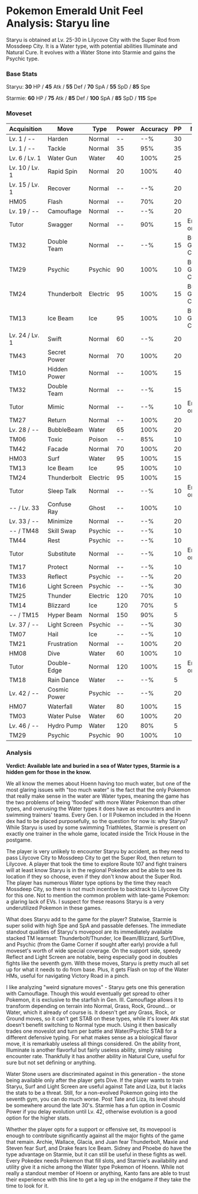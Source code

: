 # Pokemon Emerald Unit Feel Analysis: Staryu line

Staryu is obtained at Lv. 25-30 in Lilycove City with the Super Rod from Mossdeep City. It is a Water type, with potential abilities Illuminate and Natural Cure. It evolves with a Water Stone into Starmie and gains the Psychic type.

### Base Stats

Staryu: **30** HP / **45** Atk / **55** Def / **70** SpA / **55** SpD / **85** Spe

Starmie: **60** HP / **75** Atk / **85** Def / **100** SpA / **85** SpD / **115** Spe

### Moveset

| Acquisition    | Move         | Type     | Power | Accuracy | PP | Notes              |
|----------------|--------------|----------|-------|----------|----|--------------------|
| Lv. 1 / --     | Harden       | Normal   | --    | --%      | 30 |                    |
| Lv. 1 / --     | Tackle       | Normal   | 35    | 95%      | 35 |                    |
| Lv. 6 / Lv. 1  | Water Gun    | Water    | 40    | 100%     | 25 |                    |
| Lv. 10 / Lv. 1 | Rapid Spin   | Normal   | 20    | 100%     | 40 |                    |
| Lv. 15 / Lv. 1 | Recover      | Normal   | --    | --%      | 20 |                    |
| HM05           | Flash        | Normal   | --    | 70%      | 20 |                    |
| Lv. 19 / --    | Camouflage   | Normal   | --    | --%      | 20 |                    |
| Tutor          | Swagger      | Normal   | --    | 90%      | 15 | Emerald only       |
| TM32           | Double Team  | Normal   | --    | --%      | 15 | Buy at Game Corner |
| TM29           | Psychic      | Psychic  | 90    | 100%     | 10 | Buy at Game Corner |
| TM24           | Thunderbolt  | Electric | 95    | 100%     | 15 | Buy at Game Corner |
| TM13           | Ice Beam     | Ice      | 95    | 100%     | 10 | Buy at Game Corner |
| Lv. 24 / Lv. 1 | Swift        | Normal   | 60    | --%      | 20 |                    |
| TM43           | Secret Power | Normal   | 70    | 100%     | 20 |                    |
| TM10           | Hidden Power | Normal   | --    | 100%     | 15 |                    |
| TM32           | Double Team  | Normal   | --    | --%      | 15 |                    |
| Tutor          | Mimic        | Normal   | --    | --%      | 10 | Emerald only       |
| TM27           | Return       | Normal   | --    | 100%     | 20 |                    |
| Lv. 28 / --    | BubbleBeam   | Water    | 65    | 100%     | 20 |                    |
| TM06           | Toxic        | Poison   | --    | 85%      | 10 |                    |
| TM42           | Facade       | Normal   | 70    | 100%     | 20 |                    |
| HM03           | Surf         | Water    | 95    | 100%     | 15 |                    |
| TM13           | Ice Beam     | Ice      | 95    | 100%     | 10 |                    |
| TM24           | Thunderbolt  | Electric | 95    | 100%     | 15 |                    |
| Tutor          | Sleep Talk   | Normal   | --    | --%      | 10 | Emerald only       |
| -- / Lv. 33    | Confuse Ray  | Ghost    | --    | 100%     | 10 |                    |
| Lv. 33 / --    | Minimize     | Normal   | --    | --%      | 20 |                    |
| -- / TM48      | Skill Swap   | Psychic  | --    | --%      | 10 |                    |
| TM44           | Rest         | Psychic  | --    | --%      | 10 |                    |
| Tutor          | Substitute   | Normal   | --    | --%      | 10 | Emerald only       |
| TM17           | Protect      | Normal   | --    | --%      | 10 |                    |
| TM33           | Reflect      | Psychic  | --    | --%      | 20 |                    |
| TM16           | Light Screen | Psychic  | --    | --%      | 30 |                    |
| TM25           | Thunder      | Electric | 120   | 70%      | 10 |                    |
| TM14           | Blizzard     | Ice      | 120   | 70%      | 5  |                    |
| -- / TM15      | Hyper Beam   | Normal   | 150   | 90%      | 5  |                    |
| Lv. 37 / --    | Light Screen | Psychic  | --    | --%      | 30 |                    |
| TM07           | Hail         | Ice      | --    | --%      | 10 |                    |
| TM21           | Frustration  | Normal   | --    | 100%     | 20 |                    |
| HM08           | Dive         | Water    | 60    | 100%     | 10 |                    |
| Tutor          | Double-Edge  | Normal   | 120   | 100%     | 15 | Emerald only       |
| TM18           | Rain Dance   | Water    | --    | --%      | 5  |                    |
| Lv. 42 / --    | Cosmic Power | Psychic  | --    | --%      | 20 |                    |
| HM07           | Waterfall    | Water    | 80    | 100%     | 15 |                    |
| TM03           | Water Pulse  | Water    | 60    | 100%     | 20 |                    |
| Lv. 46 / --    | Hydro Pump   | Water    | 120   | 80%      | 5  |                    |
| TM29           | Psychic      | Psychic  | 90    | 100%     | 10 |                    |

### Analysis

**Verdict: Available late and buried in a sea of Water types, Starmie is a hidden gem for those in the know.**

We all know the memes about Hoenn having too much water, but one of the most glaring issues with "too much water" is the fact that the only Pokemon that really make sense in the water are Water types, meaning the game has the two problems of being 'flooded' with more Water Pokemon than other types, and overusing the Water types it does have as encounters and in swimming trainers' teams. Every Gen. I or II Pokemon included in the Hoenn dex had to be placed purposefully, so the question for now is: why Staryu? While Staryu is used by some swimming Triathletes, Starmie is present on exactly one trainer in the whole game, located inside the Trick House in the postgame. 

The player is very unlikely to encounter Staryu by accident, as they need to pass Lilycove City to Mossdeep City to get the Super Rod, then return to Lilycove. A player that took the time to explore Route 107 and fight trainers will at least know Staryu is in the regional Pokedex and be able to see its location if they so choose, even if they don't know about the Super Rod. The player has numerous Water type options by the time they reach Mossdeep City, so there is not much incentive to backtrack to Lilycove City for this one. Not to mention the common problem with late-game Pokemon: a glaring lack of EVs. I suspect for these reasons Staryu is a very underutilized Pokemon in these games.

What does Staryu add to the game for the player? Statwise, Starmie is super solid with high Spe and SpA and passable defenses. The immediate standout qualities of Staryu's movepool are its immediately available stacked TM learnset: Thunderbolt/Thunder, Ice Beam/Blizzard, Surf/Dive, and Psychic (from the Game Corner if sought after early) provide a full moveset's worth of wide special coverage. On the support side, speedy Reflect and Light Screen are notable, being especially good in doubles fights like the seventh gym. With these moves, Staryu is pretty much all set up for what it needs to do from base. Plus, it gets Flash on top of the Water HMs, useful for navigating Victory Road in a pinch.

I like analyzing "weird signature moves" - Staryu gets one this generation with Camouflage. Though this would eventually get spread to other Pokemon, it is exclusive to the starfish in Gen. III. Camouflage allows it to transform depending on terrain into Normal, Grass, Rock, Ground... or Water, which it already of course is. It doesn't get any Grass, Rock, or Ground moves, so it can't get STAB on these types, while it's lower Atk stat doesn't benefit switching to Normal type much. Using it then basically trades one moveslot and turn per battle and Water/Psychic STAB for a different defensive typing. For what makes sense as a biological flavor move, it is remarkably useless all things considered. On the ability front, Illuminate is another flavorful but fairly useless ability, simply raising encounter rate. Thankfully it has another ability in Natural Cure, useful for sure but not set defining or anything.

Water Stone users are discriminated against in this generation - the stone being available only after the player gets Dive. If the player wants to train Staryu, Surf and Light Screen are useful against Tate and Liza, but it lacks the stats to be a threat. Still, for a non-evolved Pokemon going into the seventh gym, you can do much worse. Post Tate and Liza, its level should be somewhere around the late 30's. Starmie has a fun option in Cosmic Power if you delay evolution until Lv. 42, otherwise evolution is a good option for the higher stats.

Whether the player opts for a support or offensive set, its movepool is enough to contribute significantly against all the major fights of the game that remain. Archie, Wallace, Glacia, and Juan fear Thunderbolt, Maxie and Steven fear Surf, and Drake fears Ice Beam. Sidney and Phoebe do have the type advantage on Starmie, but it can still be useful in these fights as well. Every Pokedex needs Pokemon that fill slots, and Starmie's availability and utility give it a niche among the Water type Pokemon of Hoenn. While not really a standout member of Hoenn or anything, Kanto fans are able to trust their experience with this line to get a leg up in the endgame if they take the time to look for it. 